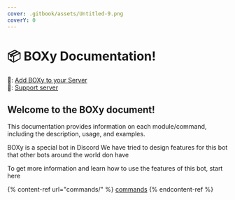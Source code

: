 ```yaml
---
cover: .gitbook/assets/Untitled-9.png
coverY: 0
---
```


# 📦 BOXy Documentation!

🔗: [Add BOXy to your Server](https://discord.com/api/oauth2/authorize?client\_id=878979082442903602\&permissions=1426197933184\&scope=bot%20applications.commands)\
🔧: [Support server](https://discord.gg/3RyERUDUGt)

## Welcome to the BOXy document!

This documentation provides information on each module/command, including the description, usage, and examples.

BOXy is a special bot in Discord We have tried to design features for this bot that other bots around the world don have&#x20;

To get more information and learn how to use the features of this bot, start here

{% content-ref url="commands/" %}
[commands](commands/)
{% endcontent-ref %}
